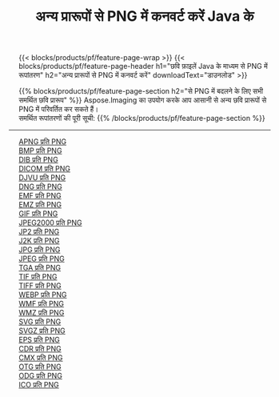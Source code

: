 ﻿---
title: अन्य प्रारूपों से PNG में कनवर्ट करें Java के 
weight: 3920
url: /hi/java/conversion/to/png 
lang: hi
langdirlevel: 2
locales: zh-hans,ja,it,ru,de,es,fr,nl,id,lt,pl,pt,vi,tr,ko,zh-hant,ar,hi,th,sv,cs,uk,he
description: Aspose.Imaging का उपयोग करके आप अन्य प्रारूपों से PNG में आसानी से रूपांतरित कर सकते हैं
---

{{< blocks/products/pf/feature-page-wrap >}}
{{< blocks/products/pf/feature-page-header h1="छवि फ़ाइलें Java के माध्यम से PNG में रूपांतरण" h2="अन्य प्रारूपों से PNG में कनवर्ट करें" downloadText="डाउनलोड" >}}


{{% blocks/products/pf/feature-page-section  h2="से PNG में बदलने के लिए सभी समर्थित छवि प्रारूप" %}}
Aspose.Imaging का उपयोग करके आप आसानी से अन्य छवि प्रारूपों से PNG में परिवर्तित कर सकते हैं।
<br/>
समर्थित रूपांतरणों की पूरी सूची:
{{% /blocks/products/pf/feature-page-section %}}
<div class="container-fluid productfamilypage bg-gray">
    <div class="convertypes bg-gray agp-content section">
        <div class="container">
		<hr style="margin-left:-20px;"/>
		<div class="row other-converters">
		    <div class='col-md-2 other-converter remove-lp remove-rp'><a href="/imaging/hi/java/conversion/apng-to-png" >APNG प्रति PNG</a></div>
<div class='col-md-2 other-converter remove-lp remove-rp'><a href="/imaging/hi/java/conversion/bmp-to-png" >BMP प्रति PNG</a></div>
<div class='col-md-2 other-converter remove-lp remove-rp'><a href="/imaging/hi/java/conversion/dib-to-png" >DIB प्रति PNG</a></div>
<div class='col-md-2 other-converter remove-lp remove-rp'><a href="/imaging/hi/java/conversion/dicom-to-png" >DICOM प्रति PNG</a></div>
<div class='col-md-2 other-converter remove-lp remove-rp'><a href="/imaging/hi/java/conversion/djvu-to-png" >DJVU प्रति PNG</a></div>
<div class='col-md-2 other-converter remove-lp remove-rp'><a href="/imaging/hi/java/conversion/dng-to-png" >DNG प्रति PNG</a></div>
<div class='col-md-2 other-converter remove-lp remove-rp'><a href="/imaging/hi/java/conversion/emf-to-png" >EMF प्रति PNG</a></div>
<div class='col-md-2 other-converter remove-lp remove-rp'><a href="/imaging/hi/java/conversion/emz-to-png" >EMZ प्रति PNG</a></div>
<div class='col-md-2 other-converter remove-lp remove-rp'><a href="/imaging/hi/java/conversion/gif-to-png" >GIF प्रति PNG</a></div>
<div class='col-md-2 other-converter remove-lp remove-rp'><a href="/imaging/hi/java/conversion/jpeg2000-to-png" >JPEG2000 प्रति PNG</a></div>
<div class='col-md-2 other-converter remove-lp remove-rp'><a href="/imaging/hi/java/conversion/jp2-to-png" >JP2 प्रति PNG</a></div>
<div class='col-md-2 other-converter remove-lp remove-rp'><a href="/imaging/hi/java/conversion/j2k-to-png" >J2K प्रति PNG</a></div>
<div class='col-md-2 other-converter remove-lp remove-rp'><a href="/imaging/hi/java/conversion/jpg-to-png" >JPG प्रति PNG</a></div>
<div class='col-md-2 other-converter remove-lp remove-rp'><a href="/imaging/hi/java/conversion/jpeg-to-png" >JPEG प्रति PNG</a></div>
<div class='col-md-2 other-converter remove-lp remove-rp'><a href="/imaging/hi/java/conversion/tga-to-png" >TGA प्रति PNG</a></div>
<div class='col-md-2 other-converter remove-lp remove-rp'><a href="/imaging/hi/java/conversion/tif-to-png" >TIF प्रति PNG</a></div>
<div class='col-md-2 other-converter remove-lp remove-rp'><a href="/imaging/hi/java/conversion/tiff-to-png" >TIFF प्रति PNG</a></div>
<div class='col-md-2 other-converter remove-lp remove-rp'><a href="/imaging/hi/java/conversion/webp-to-png" >WEBP प्रति PNG</a></div>
<div class='col-md-2 other-converter remove-lp remove-rp'><a href="/imaging/hi/java/conversion/wmf-to-png" >WMF प्रति PNG</a></div>
<div class='col-md-2 other-converter remove-lp remove-rp'><a href="/imaging/hi/java/conversion/wmz-to-png" >WMZ प्रति PNG</a></div>
<div class='col-md-2 other-converter remove-lp remove-rp'><a href="/imaging/hi/java/conversion/svg-to-png" >SVG प्रति PNG</a></div>
<div class='col-md-2 other-converter remove-lp remove-rp'><a href="/imaging/hi/java/conversion/svgz-to-png" >SVGZ प्रति PNG</a></div>
<div class='col-md-2 other-converter remove-lp remove-rp'><a href="/imaging/hi/java/conversion/eps-to-png" >EPS प्रति PNG</a></div>
<div class='col-md-2 other-converter remove-lp remove-rp'><a href="/imaging/hi/java/conversion/cdr-to-png" >CDR प्रति PNG</a></div>
<div class='col-md-2 other-converter remove-lp remove-rp'><a href="/imaging/hi/java/conversion/cmx-to-png" >CMX प्रति PNG</a></div>
<div class='col-md-2 other-converter remove-lp remove-rp'><a href="/imaging/hi/java/conversion/otg-to-png" >OTG प्रति PNG</a></div>
<div class='col-md-2 other-converter remove-lp remove-rp'><a href="/imaging/hi/java/conversion/odg-to-png" >ODG प्रति PNG</a></div>
<div class='col-md-2 other-converter remove-lp remove-rp'><a href="/imaging/hi/java/conversion/ico-to-png" >ICO प्रति PNG</a></div>
                </div>
        </div>
    </div>
</div>
<br/>

